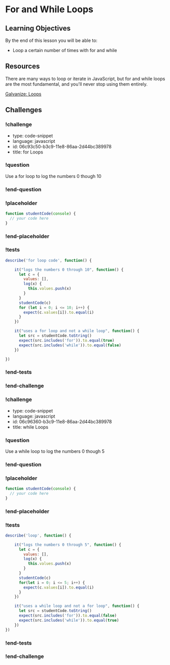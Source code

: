 # For and While Loops

## Learning Objectives

By the end of this lesson you will be able to:

* Loop a certain number of times with for and while

## Resources

There are many ways to loop or iterate in JavaScript, but for and while loops
are the most fundamental, and you'll never stop using them entirely.

[Galvanize: Loops](https://github.com/gSchool/javascript-curriculum/blob/master/10_Syntax/02_Control_Flow.md#user-content-loops)

## Challenges
<!-- Question -->
### !challenge

* type: code-snippet
* language: javascript
* id: 06c93c50-b3c9-11e8-86aa-2d44bc389978
* title: for Loops

### !question

Use a for loop to log the numbers 0 though 10

### !end-question

### !placeholder

```js
function studentCode(console) {
  // your code here
}
```

### !end-placeholder

### !tests

```js
describe('for loop code', function() {

    it("logs the numbers 0 through 10", function() {
      let c = {
        values: [],
        log(x) {
          this.values.push(x)
        }
      }
      studentCode(c)
      for (let i = 0; i <= 10; i++) {
        expect(c.values[i]).to.equal(i)
      }
    })

    it("uses a for loop and not a while loop", function() {
      let src = studentCode.toString()
      expect(src.includes('for')).to.equal(true)
      expect(src.includes('while')).to.equal(false)
    })

})
```
### !end-tests

### !end-challenge
<!-- Question -->
### !challenge

* type: code-snippet
* language: javascript
* id: 06c96360-b3c9-11e8-86aa-2d44bc389978
* title: while Loops

### !question

Use a while loop to log the numbers 0 though 5

### !end-question

### !placeholder

```js
function studentCode(console) {
  // your code here
}
```

### !end-placeholder

### !tests

```js
describe('loop', function() {

    it("logs the numbers 0 through 5", function() {
      let c = {
        values: [],
        log(x) {
          this.values.push(x)
        }
      }
      studentCode(c)
      for(let i = 0; i <= 5; i++) {
        expect(c.values[i]).to.equal(i)
      }    
    })

    it("uses a while loop and not a for loop", function() {
      let src = studentCode.toString()
      expect(src.includes('for')).to.equal(false)
      expect(src.includes('while')).to.equal(true)
    })
})
```
### !end-tests

### !end-challenge
